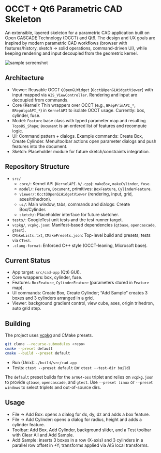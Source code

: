 # OCCT + Qt6 Parametric CAD Skeleton

An extensible, layered skeleton for a parametric CAD application built on Open CASCADE Technology (OCCT) and Qt6. The design and UX goals are inspired by modern parametric CAD workflows (browser with features/history, sketch → solid operations, command-driven UI), while keeping rendering and input decoupled from the geometric kernel.

![sample screenshot](/images/occt-qopenglwidget-sample-wnt.png)

## Architecture

- Viewer: Reusable OCCT `QOpenGLWidget` (`OcctQOpenGLWidgetViewer`) with input mapped via `AIS_ViewController`. Rendering and input are decoupled from commands.
- Core (Kernel): Thin wrappers over OCCT (e.g., `BRepPrimAPI_*`, `BRepAlgoAPI_*`) in `KernelAPI` to isolate OCCT usage. Currently: box, cylinder, fuse.
- Model: `Feature` base class with typed parameter map and resulting `TopoDS_Shape`; `Document` is an ordered list of features and recompute logic.
- UI: Command pattern + dialogs. Example commands: Create Box, Create Cylinder. Menu/toolbar actions open parameter dialogs and push features into the document.
- Sketch: Placeholder module for future sketch/constraints integration.

## Repository Structure

- `src/`
  - `core/`: Kernel API (`KernelAPI.h/.cpp`): `makeBox`, `makeCylinder`, `fuse`.
  - `model/`: `Feature`, `Document`, primitives: `BoxFeature`, `CylinderFeature`.
  - `viewer/`: `OcctQOpenGLWidgetViewer` (rendering, input, grid, axes/trihedron).
  - `ui/`: Main window, tabs, commands and dialogs: Create Box/Cylinder.
  - `sketch/`: Placeholder interface for future sketcher.
- `tests/`: GoogleTest unit tests and the test runner target.
- `vcpkg/`, `vcpkg.json`: Manifest-based dependencies (`qtbase`, `opencascade`, `gtest`).
- `CMakeLists.txt`, `CMakePresets.json`: Top-level build and presets; tests via `CTest`.
- `.clang-format`: Enforced C++ style (OCCT-leaning, Microsoft base).

## Current Status

- App target: `src/cad-app` (Qt6 GUI).
- Core wrappers: box, cylinder, fuse.
- Features: `BoxFeature`, `CylinderFeature` (parameters stored in `Feature` map).
- UI commands: Create Box, Create Cylinder; “Add Sample” creates 3 boxes and 3 cylinders arranged in a grid.
- Viewer: background gradient control, view cube, axes, origin trihedron, auto grid step.

## Building

The project uses [vcpkg](https://github.com/microsoft/vcpkg) and CMake presets.

```bash
git clone --recurse-submodules <repo>
cmake --preset default
cmake --build --preset default
```

- Run (Unix): `./build/src/cad-app`
- Tests: `ctest --preset default` (or `ctest --test-dir build`)

The `default` preset builds for the `arm64-osx` triplet and relies on `vcpkg.json` to provide `qtbase`, `opencascade`, and `gtest`. Use `--preset linux` or `--preset windows` to select triplets and out-of-source dirs.

## Usage

- File → Add Box: opens a dialog for dx, dy, dz and adds a box feature.
- File → Add Cylinder: opens a dialog for radius, height and adds a cylinder feature.
- Toolbar: Add Box, Add Cylinder, background slider, and a Test toolbar with Clear All and Add Sample.
- Add Sample: inserts 3 boxes in a row (X-axis) and 3 cylinders in a parallel row offset in +Y; transforms applied via AIS local transforms.
